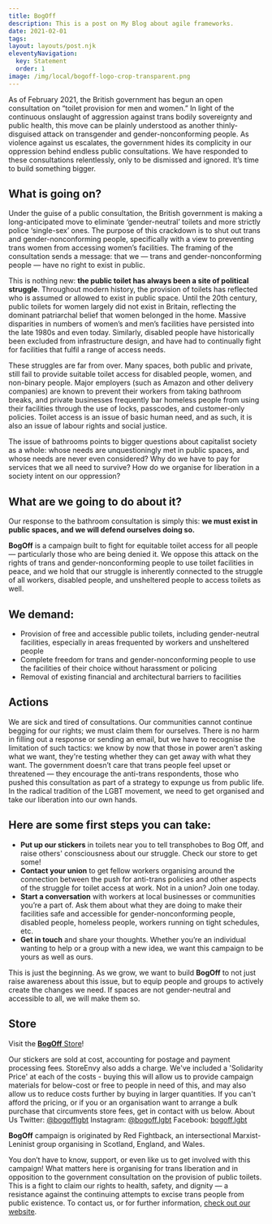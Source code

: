 ```yaml
---
title: BogOff
description: This is a post on My Blog about agile frameworks.
date: 2021-02-01
tags:
layout: layouts/post.njk
eleventyNavigation:
  key: Statement
  order: 1
image: /img/local/bogoff-logo-crop-transparent.png
---
```


As of February 2021, the British government has begun an open consultation on “toilet provision for men and women.” In light of the continuous onslaught of aggression against trans bodily sovereignty and public health, this move can be plainly understood as another thinly-disguised attack on transgender and gender-nonconforming people. As violence against us escalates, the government hides its complicity in our oppression behind endless public consultations.
We have responded to these consultations relentlessly, only to be dismissed and ignored. It’s time to build something bigger.

## What is going on?

Under the guise of a public consultation, the British government is making a long-anticipated move to eliminate ‘gender-neutral’ toilets and more strictly police ‘single-sex’ ones. The purpose of this crackdown is to shut out trans and gender-nonconforming people, specifically with a view to preventing trans women from accessing women’s facilities. The framing of the consultation sends a message: that we — trans and gender-nonconforming people — have no right to exist in public. 

This is nothing new: **the public toilet has always been a site of political struggle**. Throughout modern history, the provision of toilets has reflected who is assumed or allowed to exist in public space. Until the 20th century, public toilets for women largely did not exist in Britain, reflecting the dominant patriarchal belief that women belonged in the home. Massive disparities in numbers of women’s and men’s facilities have persisted into the late 1980s and even today. Similarly, disabled people have historically been excluded from infrastructure design, and have had to continually fight for facilities that fulfil a range of access needs.

These struggles are far from over. Many spaces, both public and private, still fail to provide suitable toilet access for disabled people, women, and non-binary people. Major employers (such as Amazon and other delivery companies) are known to prevent their workers from taking bathroom breaks, and private businesses frequently bar homeless people from using their facilities through the use of locks, passcodes, and customer-only policies. Toilet access is an issue of basic human need, and as such, it is also an issue of labour rights and social justice.

The issue of bathrooms points to bigger questions about capitalist society as a whole: whose needs are unquestioningly met in public spaces, and whose needs are never even considered? Why do we have to pay for services that we all need to survive? How do we organise for liberation in a society intent on our oppression? 

## What are we going to do about it?

 Our response to the bathroom consultation is simply this: **we must exist in public spaces, and we will defend ourselves doing so.**

<p><strong class="bogoff bo-bog">Bog</strong><strong class="bogoff bo-off">Off</strong> is a campaign built to fight for equitable toilet access for all people — particularly those who are being denied it. We oppose this attack on the rights of trans and gender-nonconforming people to use toilet facilities in peace, and we hold that our struggle is inherently connected to the struggle of all workers, disabled people, and unsheltered people to access toilets as well.</p>

## We demand:

- Provision of free and accessible public toilets, including gender-neutral facilities, especially in areas frequented by workers and unsheltered people
- Complete freedom for trans and gender-nonconforming people to use the facilities of their choice without harassment or policing
- Removal of existing financial and architectural barriers to facilities

## Actions
We are sick and tired of consultations. Our communities cannot continue begging for our rights; we must claim them for ourselves. There is no harm in filling out a response or sending an email, but we have to recognise the limitation of such tactics: we know by now that those in power aren't asking what we want, they're testing whether they can get away with what they want. The government doesn’t care that trans people feel upset or threatened — they encourage the anti-trans respondents, those who pushed this consultation as part of a strategy to expunge us from public life. In the radical tradition of the LGBT movement, we need to get organised and take our liberation into our own hands.

## Here are some first steps you can take:
- **Put up our stickers** in toilets near you to tell transphobes to Bog Off, and raise others' consciousness about our struggle. Check our store to get some!
- **Contact your union** to get fellow workers organising around the connection between the push for anti-trans policies and other aspects of the struggle for toilet access at work. Not in a union? Join one today.
- **Start a conversation** with workers at local businesses or communities you’re a part of. Ask them about what they are doing to make their facilities safe and accessible for gender-nonconforming people, disabled people, homeless people, workers running on tight schedules, etc. 
- **Get in touch** and share your thoughts. Whether you’re an individual wanting to help or a group with a new idea, we want this campaign to be yours as well as ours. 

<p>This is just the beginning. As we grow, we want to build <strong class="bogoff bo-bog">Bog</strong><strong class="bogoff bo-off">Off</strong> to not just raise awareness about this issue, but to equip people and groups to actively create the changes we need. If spaces are not gender-neutral and accessible to all, we will make them so.</p>

## Store
<p>Visit the <a href="https://bogoff.lgbt/store"><strong class="bogoff bo-bog">Bog</strong><strong class="bogoff bo-off">Off</strong> Store</a>!</p>

Our stickers are sold at cost, accounting for postage and payment processing fees. StoreEnvy also adds a charge. We've included a 'Solidarity Price' at each of the costs - buying this will allow us to provide campaign materials for below-cost or free to people in need of this, and may also allow us to reduce costs further by buying in larger quantities. If you can't afford the pricing, or if you or an organisation want to arrange a bulk purchase that circumvents store fees, get in contact with us below.
About Us
Twitter: [@bogofflgbt](https://twitter.com/bogofflgbt)
Instagram: [@bogoff.lgbt](https://instagram.com/bogoff.lgbt)
 Facebook: [bogoff.lgbt](https://www.facebook.com/bogoff.lgbt)

<p><strong class="bogoff bo-bog">Bog</strong><strong class="bogoff bo-off">Off</strong> campaign is originated by Red Fightback, an intersectional Marxist-Leninist group organising in Scotland, England, and Wales.</p>

You don’t have to know, support, or even like us to get involved with this campaign! What matters here is organising for trans liberation and in opposition to the government consultation on the provision of public toilets. This is a fight to claim our rights to health, safety, and dignity — a resistance against the continuing attempts to excise trans people from public existence. 
To contact us, or for further information, [check out our website](https://redfightback.org).

